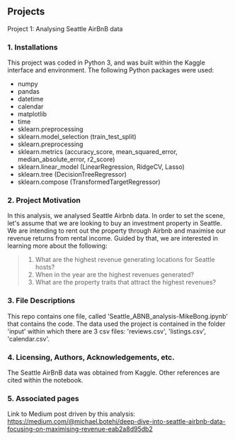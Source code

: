 ## Projects
Project 1: Analysing Seattle AirBnB data

### 1. Installations
This project was coded in Python 3, and was built within the Kaggle interface and environment. 
The following Python packages were used:
 - numpy
 - pandas
 - datetime
 - calendar
 - matplotlib
 - time
 - sklearn.preprocessing
 - sklearn.model_selection (train_test_split)
 - sklearn.preprocessing
 - sklearn.metrics (accuracy_score, mean_squared_error, median_absolute_error, r2_score)
 - sklearn.linear_model (LinearRegression, RidgeCV, Lasso)
 - sklearn.tree (DecisionTreeRegressor)
 - sklearn.compose (TransformedTargetRegressor)

### 2. Project Motivation
In this analysis, we analysed Seattle Airbnb data. In order to set the scene, let's assume that we are looking to buy an investment property in Seattle. We are intending to rent out the property through Airbnb and maximise our revenue returns from rental income. Guided by that, we are interested in learning more about the following: 
> 1. What are the highest revenue generating locations for Seattle hosts?
> 2. When in the year are the highest revenues generated?
> 3. What are the property traits that attract the highest revenues? 

### 3. File Descriptions
This repo contains one file, called 'Seattle_ABNB_analysis-MikeBong.ipynb' that contains the code. The data used the project is contained in the folder 'input' within which there are 3 csv files: 'reviews.csv', 'listings.csv', 'calendar.csv'.

### 4. Licensing, Authors, Acknowledgements, etc.
The Seattle AirBnB data was obtained from Kaggle. Other references are cited within the notebook.

### 5. Associated pages
Link to Medium post driven by this analysis: https://medium.com/@michael.botehi/deep-dive-into-seattle-airbnb-data-focusing-on-maximising-revenue-eab2a8d95db2
